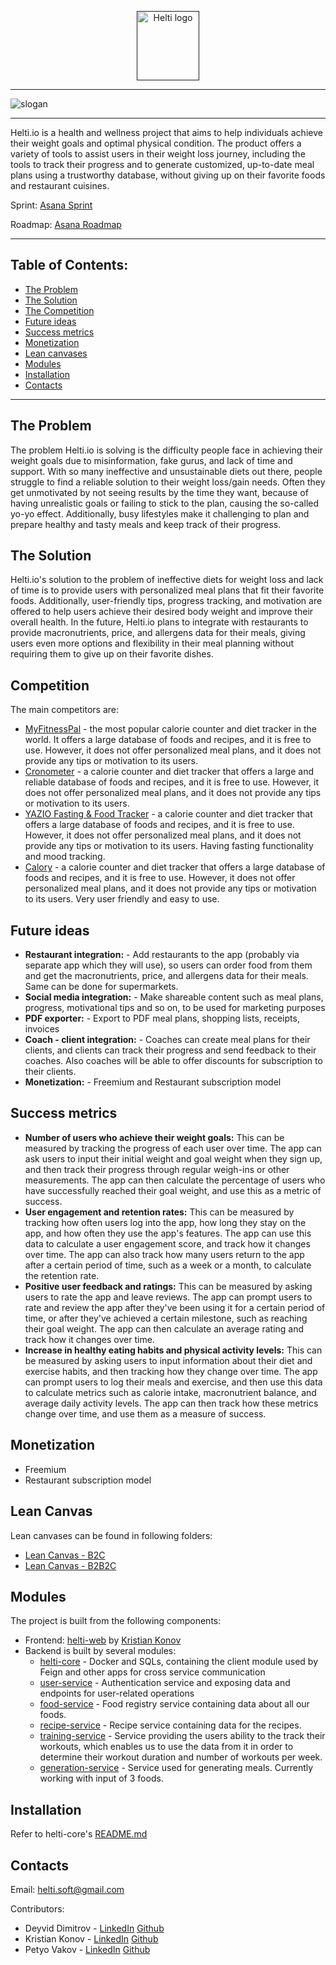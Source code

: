 <p align="center">
  <a href="" rel="noopener">
 <img width=100px height=111px src="https://i.imgur.com/oM2M7PG.jpg" alt="Helti logo"></a>
</p>

---
![slogan](https://github.com/helti-software/helti-docs/blob/main/images/HeltiCropped.png)


---

Helti.io is a health and wellness project that aims to help individuals achieve their weight goals and optimal physical condition. The product offers a variety of tools to assist users in their weight loss journey, including the tools to track their progress and to generate customized, up-to-date meal plans using a trustworthy database, without giving up on their favorite foods and restaurant cuisines.

Sprint: [Asana Sprint](https://app.asana.com/0/1204283110227787/board)

Roadmap: [Asana Roadmap](https://app.asana.com/0/1204283111097387/list)

---

## Table of Contents:
- [The Problem](#the_problem)
- [The Solution](#the_solution)
- [The Competition](#competition)
- [Future ideas](#future_ideas)
- [Success metrics](#success_metrics)
- [Monetization](#monetization)
- [Lean canvases](#lean_canvas)
- [Modules](#modules)
- [Installation](#installation)
- [Contacts](#contacts)

---

## The Problem  <a name = "the_problem"></a>

The problem Helti.io is solving is the difficulty people face in achieving their weight goals due to misinformation, fake gurus, and lack of time and support. With so many ineffective and unsustainable diets out there, people struggle to find a reliable solution to their weight loss/gain needs. Often they get unmotivated by not seeing results by the time they want, because of having unrealistic goals or failing to stick to the plan, causing the so-called yo-yo effect. Additionally, busy lifestyles make it challenging to plan and prepare healthy and tasty meals and keep track of their progress.


## The Solution <a name = "the_solution"></a>

Helti.io's solution to the problem of ineffective diets for weight loss and lack of time is to provide users with personalized meal plans that fit their favorite foods. Additionally, user-friendly tips, progress tracking, and motivation are offered to help users achieve their desired body weight and improve their overall health. In the future, Helti.io plans to integrate with restaurants to provide macronutrients, price, and allergens data for their meals, giving users even more options and flexibility in their meal planning without requiring them to give up on their favorite dishes.


## Competition <a name = "competition"></a>

The main competitors are:

- [MyFitnessPal](https://www.myfitnesspal.com/) - the most popular calorie counter and diet tracker in the world. It offers a large database of foods and recipes, and it is free to use. However, it does not offer personalized meal plans, and it does not provide any tips or motivation to its users.
- [Cronometer](https://cronometer.com/) - a calorie counter and diet tracker that offers a large and reliable database of foods and recipes, and it is free to use. However, it does not offer personalized meal plans, and it does not provide any tips or motivation to its users.
- [YAZIO Fasting & Food Tracker](https://www.yazio.com/en) - a calorie counter and diet tracker that offers a large database of foods and recipes, and it is free to use. However, it does not offer personalized meal plans, and it does not provide any tips or motivation to its users. Having fasting functionality and mood tracking.
- [Calory](https://calory.app/) - a calorie counter and diet tracker that offers a large database of foods and recipes, and it is free to use. However, it does not offer personalized meal plans, and it does not provide any tips or motivation to its users. Very user friendly and easy to use.

## Future ideas <a name = "future_ideas"></a>
- **Restaurant integration:** - Add restaurants to the app (probably via separate app which they will use), so users can order food from them and get the macronutrients, price, and allergens data for their meals. Same can be done for supermarkets.
- **Social media integration:** - Make shareable content such as meal plans, progress, motivational tips and so on, to be used for marketing purposes
- **PDF exporter:** - Export to PDF meal plans, shopping lists, receipts, invoices
- **Coach - client integration:** - Coaches can create meal plans for their clients, and clients can track their progress and send feedback to their coaches. Also coaches will be able to offer discounts for subscription to their clients.
- **Monetization:** - Freemium and Restaurant subscription model


## Success metrics <a name = "success_metrics"></a>

- **Number of users who achieve their weight goals:** This can be measured by tracking the progress of each user over time. The app can ask users to input their initial weight and goal weight when they sign up, and then track their progress through regular weigh-ins or other measurements. The app can then calculate the percentage of users who have successfully reached their goal weight, and use this as a metric of success.
- **User engagement and retention rates:** This can be measured by tracking how often users log into the app, how long they stay on the app, and how often they use the app's features. The app can use this data to calculate a user engagement score, and track how it changes over time. The app can also track how many users return to the app after a certain period of time, such as a week or a month, to calculate the retention rate.
- **Positive user feedback and ratings:** This can be measured by asking users to rate the app and leave reviews. The app can prompt users to rate and review the app after they've been using it for a certain period of time, or after they've achieved a certain milestone, such as reaching their goal weight. The app can then calculate an average rating and track how it changes over time.
- **Increase in healthy eating habits and physical activity levels:** This can be measured by asking users to input information about their diet and exercise habits, and then tracking how they change over time. The app can prompt users to log their meals and exercise, and then use this data to calculate metrics such as calorie intake, macronutrient balance, and average daily activity levels. The app can then track how these metrics change over time, and use them as a measure of success.


## Monetization <a name = "monetization"></a>
- Freemium
- Restaurant subscription model

## Lean Canvas <a name = "lean_canvas"></a>

Lean canvases can be found in following folders:
- [Lean Canvas - B2C](https://github.com/helti-software/helti-docs/blob/73f8a9c58960ee8d829f8a65a870898fd8075b7a/leancanvas/heltib2c.pdf)
- [Lean Canvas - B2B2C](https://github.com/helti-software/helti-docs/blob/73f8a9c58960ee8d829f8a65a870898fd8075b7a/leancanvas/heltib2b2c.pdf)


## Modules  <a name = "modules"></a>

The project is built from the following components:

- Frontend: [helti-web](https://github.com/KristianKonov/helti) by [Kristian Konov](https://github.com/KristianKonov)
- Backend is built by several modules:
  - [helti-core](https://github.com/helti-software/helti-core) - Docker and SQLs, containing the client module used by Feign and other apps for cross service communication
  - [user-service](https://github.com/helti-software/user-service) - Authentication service and exposing data and endpoints for user-related operations
  - [food-service](https://github.com/helti-software/food-service) - Food registry service containing data about all our foods.
  - [recipe-service](https://github.com/helti-software/recipe-service) - Recipe service containing data for the recipes.
  - [training-service](https://github.com/helti-software/training-service) - Service providing the users ability to the track their workouts, which enables us to use the data from it in order to determine their workout duration and number of workouts per week.
  - [generation-service](https://github.com/helti-software/generation-service) - Service used for generating meals. Currently working with input of 3 foods.


## Installation <a name = "installation"></a>

Refer to helti-core's [README.md](https://github.com/helti-software/helti-core)


## Contacts <a name = "contacts"></a>
Email: [helti.soft@gmail.com](helti.soft@gmail.com)

Contributors: 
- Deyvid Dimitrov - [LinkedIn](https://www.linkedin.com/in/deyvid-p-dimitrov/) [Github](https://github.com/DeyvidDimitrov)
- Kristian Konov - [LinkedIn](https://www.linkedin.com/in/kristian-konov/) [Github](https://github.com/KristianKonov)
- Petyo Vakov - [LinkedIn](https://www.linkedin.com/in/petyo-vakov-7b8238107/) [Github](https://github.com/Petyo98)
